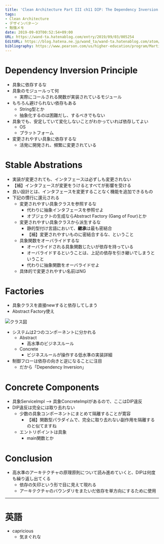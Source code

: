 ```yaml
---
title: 'Clean Architecture Part III ch11 DIP: The Dependency Inversion Principle'
tags:
- Clean Architecture
- デザインパターン
- 勉強メモ
date: 2019-09-03T00:52:54+09:00
URL: https://wand-ta.hatenablog.com/entry/2019/09/03/005254
EditURL: https://blog.hatena.ne.jp/wand_ta/wand-ta.hatenablog.com/atom/entry/26006613417072817
bibliography: https://www.pearson.com/us/higher-education/program/Martin-Clean-Architecture-A-Craftsman-s-Guide-to-Software-Structure-and-Design/PGM333762.html
---
```




# Dependency Inversion Principle

- 具象に依存するな
- 具象のモジュールって何
    - 実際にコールされる関数が実装されているモジュール
- もちろん避けられない依存もある
    - String型とか
    - 抽象化するのは困難だし、するべきでもない
- 具象でも、安定していて変化しないことがわかっていれば依存してよい
    - OS
    - プラットフォーム
- 変更されやすい具象に依存するな
    - 活発に開発され、頻繁に変更されている


# Stable Abstrations

- 実装が変更されても、インタフェースは必ずしも変更されない
- 【補】インタフェースが変更をうけるとすべてが影響を受ける
- 良い設計とは、インタフェースを変更することなく機能を追加できるもの
- 下記の慣行に還元される
    - 変更されやすい具象クラスを参照するな
        - 代わりに抽象インタフェースを参照せよ
        - オブジェクトの生成ならAbstract Factory (Gang of Four)とか
    - 変更されやすい具象クラスから派生するな
        - 静的型付け言語において、**継承**は最も密結合
        - 【補】変更されやすいものに密結合するな、ということ
    - 具象関数をオーバライドするな
        - オーバライドされる具象関数じたいが依存を持っている
        - オーバライドするということは、上記の依存を引き継いでしまうということ
        - 代わりに抽象関数をオーバライドせよ
    - 具体的で変更されやすい名前はNG


# Factories

- 具象クラスを直接newすると依存してしまう
- Abstract Factory使え

![クラス図](https://www.plantuml.com/plantuml/png/TOxVgi8m3CRl-nHXzzq37CROE21uxHF46ANOTIND157VtI7RS5Ollp_vvMkIekZGUHEHpdXYQFT91KblXZoc16sCtX6gwuDnGLcEI0mxbeiZpfqDalPoDG-p4F_xGCBACt7MsoxwoLeVlu8HaBjWXsZlzUUpXPXNpDj-iEBiZyHcqBM4KbovTBvCcmghANzGLDKeKRck2zDmE0oTVm80)

- システムは2つのコンポーネントに分かれる
    - Abstract
        - 高水準のビジネスルール
    - Concrete
        - ビジネスルールが操作する低水準の実装詳細
- 制御フローは依存の向きと逆になることに注目
    - だから「Dependency Inversion」

# Concrete Components

- 具象ServiceImpl --> 具象ConcreteImplがあるので、ここはDIP違反
- DIP違反は完全には取り去れない
    - 少数の具象コンポーネントにまとめて隔離することが寛容
        - 【補】関数型パラダイムで、完全に取り去れない副作用を隔離するのと似てますね
    - エントリポイントは具象
        - main関数とか


# Conclusion

- 高水準のアーキテクチャの原理原則について読み進めていくと、DIPは何度も繰り返し出てくる
    - 依存の矢印という形で目に見えて現れる
    - アーキテクチャのバウンダリをまたいだ依存を単方向にするために使用

----------------------------------------

# 英語

- capricious
    - 気まぐれな
